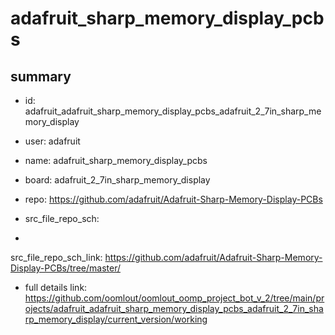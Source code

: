 # adafruit_sharp_memory_display_pcbs
 
## summary 
* id: adafruit_adafruit_sharp_memory_display_pcbs_adafruit_2_7in_sharp_memory_display
* user: adafruit
* name: adafruit_sharp_memory_display_pcbs
* board: adafruit_2_7in_sharp_memory_display
* repo: https://github.com/adafruit/Adafruit-Sharp-Memory-Display-PCBs



* src_file_repo_sch: 
*
 src_file_repo_sch_link: https://github.com/adafruit/Adafruit-Sharp-Memory-Display-PCBs/tree/master/
* full details link: https://github.com/oomlout/oomlout_oomp_project_bot_v_2/tree/main/projects/adafruit_adafruit_sharp_memory_display_pcbs_adafruit_2_7in_sharp_memory_display/current_version/working  






